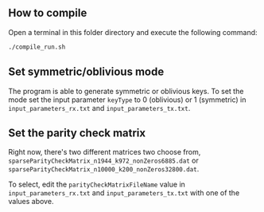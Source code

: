 ## How to compile

Open a terminal in this folder directory and execute the following command:


```bash
./compile_run.sh
```

## Set symmetric/oblivious mode

The program is able to generate symmetric or oblivious keys.
To set the mode set the input parameter `keyType` to 0 (oblivious) or 1 (symmetric) in `input_parameters_rx.txt` and `input_parameters_tx.txt`.

## Set the parity check matrix

Right now, there's two different matrices two choose from, `sparseParityCheckMatrix_n1944_k972_nonZeros6885.dat` or `sparseParityCheckMatrix_n10000_k200_nonZeros32800.dat`.

To select, edit the `parityCheckMatrixFileName` value in `input_parameters_rx.txt` and `input_parameters_tx.txt` with one of the values above.
